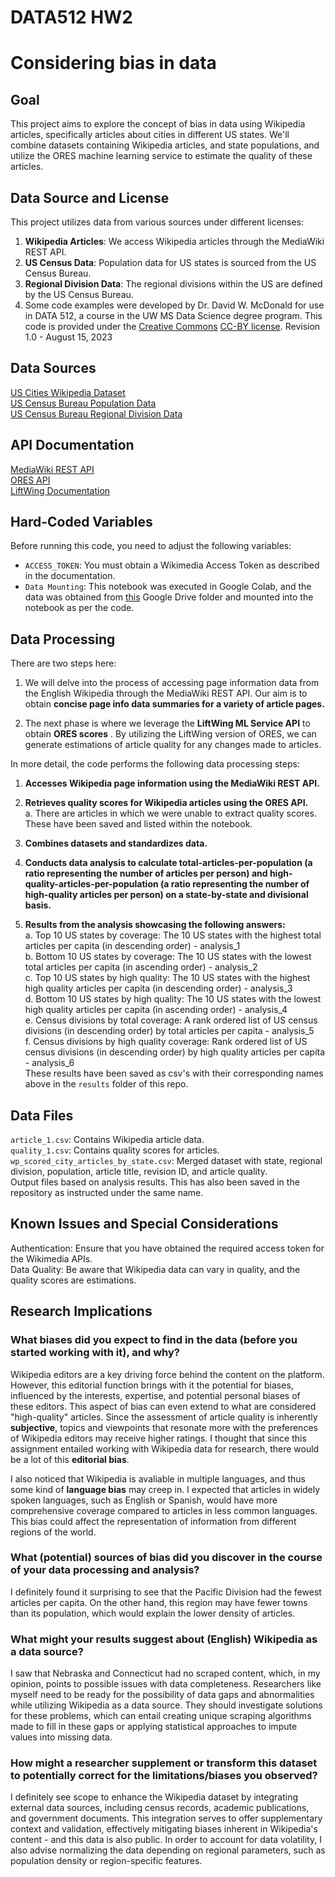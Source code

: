 # DATA512 HW2
# Considering bias in data

## Goal
This project aims to explore the concept of bias in data using Wikipedia articles, specifically articles about cities in different US states. We'll combine datasets containing Wikipedia articles, and state populations, and utilize the ORES machine learning service to estimate the quality of these articles.

## Data Source and License
This project utilizes data from various sources under different licenses:

1. **Wikipedia Articles**: We access Wikipedia articles through the MediaWiki REST API.
2. **US Census Data**: Population data for US states is sourced from the US Census Bureau.
3. **Regional Division Data**: The regional divisions within the US are defined by the US Census Bureau.
4. Some code examples were developed by Dr. David W. McDonald for use in DATA 512, a course in the UW MS Data Science degree program. This code is provided under the [Creative Commons](https://creativecommons.org) [CC-BY license](https://creativecommons.org/licenses/by/4.0/). Revision 1.0 - August 15, 2023   

## Data Sources
[US Cities Wikipedia Dataset](https://drive.google.com/drive/folders/1qzJcMILGuf_GjvfjwXizN5B8T9VUGhLv)  
[US Census Bureau Population Data](https://www.census.gov/data/tables/time-series/demo/popest/2020s-state-total.html)  
[US Census Bureau Regional Division Data](https://drive.google.com/drive/folders/1qzJcMILGuf_GjvfjwXizN5B8T9VUGhLv)  

## API Documentation
[MediaWiki REST API](https://www.mediawiki.org/wiki/API:Main_page)  
[ORES API](https://ores.wikimedia.org/docs)  
[LiftWing Documentation](https://wikitech.wikimedia.org/wiki/Machine_Learning/LiftWing/Usage)  

## Hard-Coded Variables  
Before running this code, you need to adjust the following variables:  
- `ACCESS_TOKEN`: You must obtain a Wikimedia Access Token as described in the documentation.  
- `Data Mounting`: This notebook was executed in Google Colab, and the data was obtained from [this](https://drive.google.com/drive/folders/1qzJcMILGuf_GjvfjwXizN5B8T9VUGhLv?usp=sharing) Google Drive folder and mounted into the notebook as per the code.

## Data Processing   
There are two steps here:  
1. We will delve into the process of accessing page information data from the English Wikipedia through the MediaWiki REST API. Our aim is to obtain **concise page info data summaries for a variety of article pages.**  

2. The next phase is where we leverage the **LiftWing ML Service API** to obtain **ORES scores** . By utilizing the LiftWing version of ORES, we can generate estimations of article quality for any changes made to articles.  
   
In more detail, the code performs the following data processing steps:  
1. **Accesses Wikipedia page information using the MediaWiki REST API.**  
   
3. **Retrieves quality scores for Wikipedia articles using the ORES API.**      
   a. There are articles in which we were unable to extract quality scores. These have been saved and listed within the notebook.
    
5. **Combines datasets and standardizes data.**   
   
7. **Conducts data analysis to calculate total-articles-per-population (a ratio representing the number of articles per person)  and high-quality-articles-per-population (a ratio representing the number of high-quality articles per person) on a state-by-state and divisional basis.**   
   
9. **Results from the analysis showcasing the following answers:**     
   a. Top 10 US states by coverage: The 10 US states with the highest total articles per capita (in descending order) - analysis_1  
   b. Bottom 10 US states by coverage: The 10 US states with the lowest total articles per capita (in ascending order) - analysis_2       
   c. Top 10 US states by high quality: The 10 US states with the highest high quality articles per capita (in descending order) - analysis_3       
   d. Bottom 10 US states by high quality: The 10 US states with the lowest high quality articles per capita (in ascending order) - analysis_4       
   e. Census divisions by total coverage: A rank ordered list of US census divisions (in descending order) by total articles per capita - analysis_5     
   f. Census divisions by high quality coverage: Rank ordered list of US census divisions (in descending order) by high quality articles per capita - analysis_6  
These results have been saved as csv's with their corresponding names above in the `results` folder of this repo.  


## Data Files  
`article_1.csv`: Contains Wikipedia article data.  
`quality_1.csv`: Contains quality scores for articles.  
`wp_scored_city_articles_by_state.csv`: Merged dataset with state, regional division, population, article title, revision ID, and article quality.  
Output files based on analysis results. This has also been saved in the repository as instructed under the same name.  

## Known Issues and Special Considerations  
Authentication: Ensure that you have obtained the required access token for the Wikimedia APIs.  
Data Quality: Be aware that Wikipedia data can vary in quality, and the quality scores are estimations.   

## Research Implications   
### What biases did you expect to find in the data (before you started working with it), and why? 
Wikipedia editors are a key driving force behind the content on the platform. However, this editorial function brings with it the potential for biases, influenced by the interests, expertise, and potential personal biases of these editors. This aspect of bias can even extend to what are considered "high-quality" articles. Since the assessment of article quality is inherently **subjective**, topics and viewpoints that resonate more with the preferences of Wikipedia editors may receive higher ratings. I thought that since this assignment entailed working with Wikipedia data for research, there would be a lot of this **editorial bias**.   

I also noticed that Wikipedia is avaliable in multiple languages, and thus some kind of **language bias** may creep in. I expected that articles in widely spoken languages, such as English or Spanish, would have more comprehensive coverage compared to articles in less common languages. This bias could affect the representation of information from different regions of the world.

### What (potential) sources of bias did you discover in the course of your data processing and analysis?  
I definitely found it surprising to see that the Pacific Division had the fewest articles per capita. On the other hand, this region may have fewer towns than its population, which would explain the lower density of articles.

### What might your results suggest about (English) Wikipedia as a data source?  
I saw that Nebraska and Connecticut had no scraped content, which, in my opinion, points to possible issues with data completeness. Researchers like myself need to be ready for the possibility of data gaps and abnormalities while utilizing Wikipedia as a data source. They should investigate solutions for these problems, which can entail creating unique scraping algorithms made to fill in these gaps or applying statistical approaches to impute values into missing data.  

### How might a researcher supplement or transform this dataset to potentially correct for the limitations/biases you observed?  
I definitely see scope to enhance the Wikipedia dataset by integrating external data sources, including census records, academic publications, and government documents. This integration serves to offer supplementary context and validation, effectively mitigating biases inherent in Wikipedia's content - and this data is also public. In order to account for data volatility, I also advise normalizing the data depending on regional parameters, such as population density or region-specific features.


